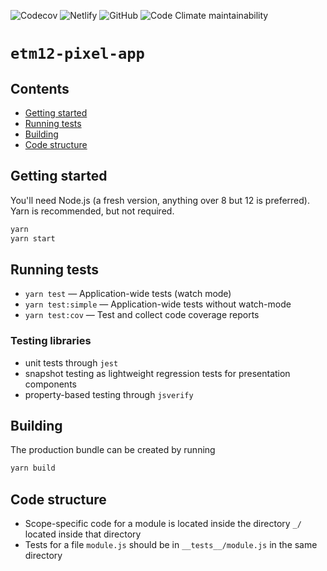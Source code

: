 ![Codecov](https://img.shields.io/codecov/c/github/stuf/etm12-pixel-app?style=for-the-badge)
![Netlify](https://img.shields.io/netlify/8bfc2ad0-a348-4395-960e-c3331f794428?style=for-the-badge)
![GitHub](https://img.shields.io/github/license/stuf/etm12-pixel-app?style=for-the-badge)
![Code Climate maintainability](https://img.shields.io/codeclimate/maintainability/stuf/etm12-pixel-app?style=for-the-badge)

# `etm12-pixel-app`

## Contents

- [Getting started](#getting-started)
- [Running tests](#running-tests)
- [Building](#building)
- [Code structure](#code-structure)

## Getting started

You'll need Node.js (a fresh version, anything over 8 but 12 is preferred). Yarn is recommended, but not required.

```sh
yarn
yarn start
```

## Running tests

- `yarn test` — Application-wide tests (watch mode)
- `yarn test:simple` — Application-wide tests without watch-mode
- `yarn test:cov` — Test and collect code coverage reports

### Testing libraries

- unit tests through `jest`
- snapshot testing as lightweight regression tests for presentation components
- property-based testing through `jsverify`

## Building

The production bundle can be created by running

```sh
yarn build
```

## Code structure

- Scope-specific code for a module is located inside the directory `_/` located inside that directory
- Tests for a file `module.js` should be in `__tests__/module.js` in the same directory

